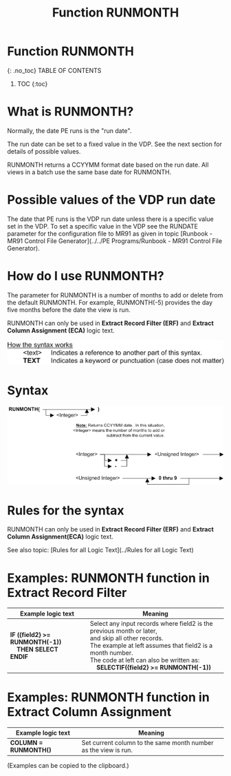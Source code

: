 ﻿---
layout: default
title: "Function RUNMONTH"
parent: Functions
grand_parent: Workbench Logic Text Full Details
nav_order: 23
---
# Function RUNMONTH
{: .no_toc}
TABLE OF CONTENTS 
1. TOC
{:toc}  




# What is RUNMONTH?

Normally, the date PE runs is the "run date".

The run date can be set to a fixed value in the VDP. See the next section for details of possible values.

RUNMONTH returns a CCYYMM format date based on the run date. All views in a batch use the same base date for RUNMONTH.

# Possible values of the VDP run date

The date that PE runs is the VDP run date unless there is a specific value set in the VDP.  To set a specific value in the VDP see the RUNDATE parameter for the configuration file to MR91 as given in topic [Runbook - MR91 Control File Generator](../../PE Programs/Runbook - MR91 Control File Generator). 

# How do I use RUNMONTH? 

The parameter for RUNMONTH is a number of months to add or delete from the default RUNMONTH. For example, RUNMONTH\(-5\) provides the day five months before the date the view is run.

RUNMONTH can only be used in **Extract Record Filter (ERF)** and **Extract Column Assignment (ECA)** logic text.


![(Syntax Legend)](../../images/LTZZ_Syntax_legend.gif )

# Syntax 

![Function RUNMONTH 1](../../images/LTSF_RUNMONTH_01.gif)

# Rules for the syntax 

RUNMONTH can only be used in **Extract Record Filter (ERF)** and **Extract Column Assignment(ECA)** logic text.

See also topic: [Rules for all Logic Text](../Rules for all Logic Text) 


# Examples: RUNMONTH function in Extract Record Filter 

|Example logic text|Meaning|
|------------------|-------|
|**IF ({field2} >= RUNMONTH(-1))<br>&nbsp;&nbsp;&nbsp;&nbsp;THEN SELECT<br>ENDIF**|Select any input records where field2 is the previous month or later,<br>and skip all other records.<br>The example at left assumes that field2 is a month number.<br>The code at left can also be written as:<br>&nbsp;&nbsp;&nbsp;&nbsp;**SELECTIF({field2} >= RUNMONTH(-1))**|



# Examples: RUNMONTH function in Extract Column Assignment 

|Example logic text|Meaning|
|------------------|-------|
|**COLUMN = RUNMONTH()**|Set current column to the same month number as the view is run.|


  
  (Examples can be copied to the clipboard.)
  

